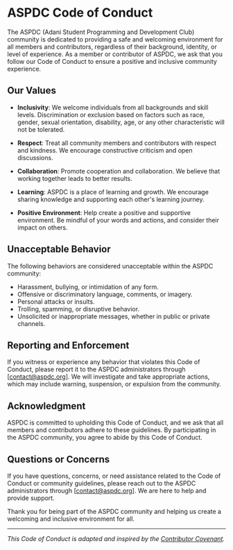 # ASPDC Code of Conduct

The ASPDC (Adani Student Programming and Development Club) community is dedicated to providing a safe and welcoming environment for all members and contributors, regardless of their background, identity, or level of experience. As a member or contributor of ASPDC, we ask that you follow our Code of Conduct to ensure a positive and inclusive community experience.

## Our Values

- **Inclusivity**: We welcome individuals from all backgrounds and skill levels. Discrimination or exclusion based on factors such as race, gender, sexual orientation, disability, age, or any other characteristic will not be tolerated.

- **Respect**: Treat all community members and contributors with respect and kindness. We encourage constructive criticism and open discussions.

- **Collaboration**: Promote cooperation and collaboration. We believe that working together leads to better results.

- **Learning**: ASPDC is a place of learning and growth. We encourage sharing knowledge and supporting each other's learning journey.

- **Positive Environment**: Help create a positive and supportive environment. Be mindful of your words and actions, and consider their impact on others.

## Unacceptable Behavior

The following behaviors are considered unacceptable within the ASPDC community:

- Harassment, bullying, or intimidation of any form.
- Offensive or discriminatory language, comments, or imagery.
- Personal attacks or insults.
- Trolling, spamming, or disruptive behavior.
- Unsolicited or inappropriate messages, whether in public or private channels.

## Reporting and Enforcement

If you witness or experience any behavior that violates this Code of Conduct, please report it to the ASPDC administrators through [contact@aspdc.org]. We will investigate and take appropriate actions, which may include warning, suspension, or expulsion from the community.

## Acknowledgment

ASPDC is committed to upholding this Code of Conduct, and we ask that all members and contributors adhere to these guidelines. By participating in the ASPDC community, you agree to abide by this Code of Conduct.

## Questions or Concerns

If you have questions, concerns, or need assistance related to the Code of Conduct or community guidelines, please reach out to the ASPDC administrators through [contact@aspdc.org]. We are here to help and provide support.

Thank you for being part of the ASPDC community and helping us create a welcoming and inclusive environment for all.

---
*This Code of Conduct is adapted and inspired by the [Contributor Covenant](https://www.contributor-covenant.org/version/2/0/code_of_conduct/).*

